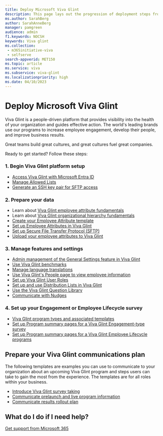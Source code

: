```yaml
---
title: Deploy Microsoft Viva Glint 
description: This page lays out the progression of deployment steps from Viva Glint purchase to program deployment to using insights to take actions to improve business results.  
ms.author: SarahBerg
author: SarahAnneBerg
manager: pamgreen
audience: admin
f1.keywords: NOCSH
keywords: Viva glint
ms.collection: 
 - m365initiative-viva
 - selfserve
search-appverid: MET150
ms.topic: article
ms.service: viva
ms.subservice: viva-glint
ms.localizationpriority: high
ms.date: 04/10/2023
---
```


# Deploy Microsoft Viva Glint

Viva Glint is a people-driven platform that provides visibility into the health of your organization and guides effective action. The world's leading brands use our programs to increase employee engagement, develop their people, and improve business results.

Great teams build great cultures, and great cultures fuel great companies.

Ready to get started? Follow these steps:

### 1. Begin Viva Glint platform setup

- [Access Viva Glint with Microsoft Entra ID](https://go.microsoft.com/fwlink/?linkid=2238425)
- [Manage Allowed Lists](https://go.microsoft.com/fwlink/?linkid=2238617)
- [Generate an SSH key pair for SFTP access](https://go.microsoft.com/fwlink/?linkid=2247507)

### 2. Prepare your data

- Learn about [Viva Glint employee attribute fundamentals](https://go.microsoft.com/fwlink/?linkid=2230738)
- Learn about [Viva Glint organizational hierarchy fundamentals](https://go.microsoft.com/fwlink/?linkid=2230861)
- [Create your Employee Attribute template](https://go.microsoft.com/fwlink/?linkid=2230862)
- [Set up Employee Attributes in Viva Glint](https://go.microsoft.com/fwlink/?linkid=2247991)
- [Set up Secure File Transfer Protocol (SFTP)](https://go.microsoft.com/fwlink/?linkid=2247430)
- [Upload your employee attributes to Viva Glint](https://go.microsoft.com/fwlink/?linkid=2230742)

### 3. Manage features and settings

- [Admin management of the General Settings feature in Viva Glint](https://go.microsoft.com/fwlink/?linkid=2230744)
- [Use Viva Glint benchmarks](https://go.microsoft.com/fwlink/?linkid=2230868)
- [Manage language translations](https://go.microsoft.com/fwlink/?linkid=2238340)
- [​Use Viva Glint's People page to view employee information](https://go.microsoft.com/fwlink/?linkid=2230865)
- [​Set up Viva Glint User Roles](https://go.microsoft.com/fwlink/?linkid=2230740)
- [Set up and use Distribution Lists in Viva Glint](https://go.microsoft.com/fwlink/?linkid=2230917)
- [Use the Viva Glint Question Library](https://go.microsoft.com/fwlink/?linkid=2230918)
- [Communicate with Nudges](../communicate/communicate-with-nudges.md)

### 4. Set up your Engagement or Employee Lifecycle survey

- [Viva Glint program types and associated templates](https://go.microsoft.com/fwlink/?linkid=2238526)
- [Set up Program summary pages for a Viva Glint Engagement-type survey](https://go.microsoft.com/fwlink/?linkid=2231504)
- [Set up Program summary pages for a Viva Glint Employee Lifecycle programs](https://go.microsoft.com/fwlink/?linkid=2238618)

## Prepare your Viva Glint communications plan

The following templates are examples you can use to communicate to your organization about an upcoming Viva Glint program and steps users can take to gain the most from the experience. The templates are for all roles within your business.

- [Introduce Viva Glint survey taking](https://go.microsoft.com/fwlink/?linkid=2238527)
- [Communicate prelaunch and live program information](../communicate/prelaunch-live-email-templates.md)
- [Communicate results rollout plan](https://go.microsoft.com/fwlink/?linkid=2241509)

## What do I do if I need help?

[Get support from Microsoft 365](/microsoft-365/admin/get-help-support?view=o365-worldwide&preserve-view=true)
